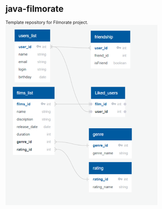 # java-filmorate
Template repository for Filmorate project.
![BaseDate.png](https://github.com/Zel-ik/java-filmorate/blob/42005cff4d2178eaa1508af4482bb7dda8bae0c4/BaseDate.png)
